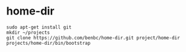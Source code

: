 home-dir
========

```
sudo apt-get install git
mkdir ~/projects
git clone https://github.com/benbc/home-dir.git project/home-dir
projects/home-dir/bin/bootstrap
```

